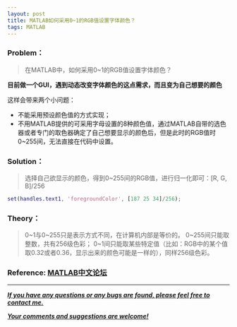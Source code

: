 ```yaml
---
layout: post
title: MATLAB如何采用0~1的RGB值设置字体颜色？
tags: MATLAB
---
```

### Problem：

>在MATLAB中，如何采用0~1的RGB值设置字体颜色？

**目前做一个GUI，遇到动态改变字体颜色的这点需求，而且变为自己想要的颜色**

这样会带来两个小问题：

- 不能采用预设颜色值的方式实现；
- 不用MATLAB提供的可采用字母设置的8种颜色值，通过MATLAB自带的选色器或者专门的取色器确定了自己想要显示的颜色后，但是此时的RGB值时0~255间，无法直接在代码中设置。


### Solution：
>选择自己欲显示的颜色，得到0~255间的RGB值，进行归一化即可：[R, G, B]/256

``` matlab
set(handles.text1, 'foregroundColor', [187 25 34]/256);
```

### Theory：
>0~1与0~255只是表示方式不同，在计算机内部是等价的。
0~255间只能取整数，共有256级色彩；
0~1间只能取某些特定值（比如：RGB中的某个值取0.32或者0.36，显示出来的颜色可能是一样的），同样256级色彩。


### Reference: <a href="http://www.ilovematlab.cn/thread-201428-1-1.html" target="blank"> MATLAB中文论坛

---

***If you have any questions or any bugs are found, please feel free to contact me.***

***Your comments and suggestions are welcome!***



